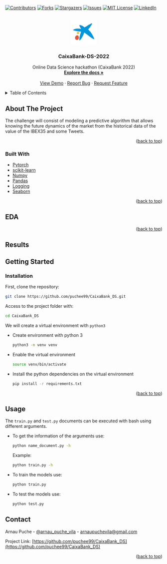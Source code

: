 <div id="top"></div>

<!-- PROJECT SHIELDS -->
<!--
*** https://www.markdownguide.org/basic-syntax/#reference-style-links
-->
[![Contributors][contributors-shield]][contributors-url]
[![Forks][forks-shield]][forks-url]
[![Stargazers][stars-shield]][stars-url]
[![Issues][issues-shield]][issues-url]
[![MIT License][license-shield]][license-url]
[![LinkedIn][linkedin-shield]][linkedin-url]



<!-- PROJECT LOGO -->
<br />
<div align="center">
  <a href="https://github.com/puchee99/CaixaBank_DS">
    <img src="images/caixabank.jpeg" alt="Logo" width="80" height="80">
  </a>

  <h3 align="center">CaixaBank-DS-2022</h3>

  <p align="center">
    Online Data Science hackathon  (CaixaBank 2022)
    <br />
    <a href="https://github.com/puchee99/CaixaBank_DS"><strong>Explore the docs »</strong></a>
    <br />
    <br />
    <a href="https://github.com/puchee99/CaixaBank_DS">View Demo</a>
    ·
    <a href="https://github.com/puchee99/CaixaBank_DS/issues">Report Bug</a>
    ·
    <a href="https://github.com/puchee99/CaixaBank_DS/issues">Request Feature</a>
  </p>
</div>



<!-- TABLE OF CONTENTS -->
<details>
  <summary>Table of Contents</summary>
  <ol>
    <li>
      <a href="#about-the-project">About The Project</a>
      <ul>
      <li><a href="#built-with">Built With</a></li>
      <li><a href="#eda">EDA</a></li>
      <li><a href="#model">Model</a></li>
      <li><a href="#results">Results</a></li>
      </ul>
    </li>
    <li>
      <a href="#getting-started">Getting Started</a>
      <ul>
        <li><a href="#installation">Installation</a></li>
      </ul>
    </li>
    <li><a href="#usage">Usage</a></li>
    <li><a href="#contact">Contact</a></li>
  </ol>
</details>


<!-- ABOUT THE PROJECT -->
## About The Project

The challenge will consist of modeling a predictive algorithm that allows knowing the future dynamics of the market from the historical data of the value of the IBEX35 and some Tweets.



<p align="right">(<a href="#top">back to top</a>)</p>

### Built With

* [Pytorch](https://pytorch.org/)
* [scikit-learn](https://scikit-learn.org/)
* [Numpy](https://numpy.org/)
* [Pandas](https://pandas.pydata.org/)
* [Logging](https://docs.python.org/3/library/logging.html)
* [Seaborn](https://seaborn.pydata.org/)

<p align="right">(<a href="#top">back to top</a>)</p>

## EDA



<p align="right">(<a href="#top">back to top</a>)</p>

## Results




<!-- GETTING STARTED -->
## Getting Started

### Installation


First, clone the repository:
   ```sh
   git clone https://github.com/puchee99/CaixaBank_DS.git
   ```
Access to the project folder with:
  ```sh
  cd CaixaBank_DS
  ```

We will create a virtual environment with `python3`
* Create environment with python 3 
    ```sh
    python3 -m venv venv
    ```
    
* Enable the virtual environment
    ```sh
    source venv/bin/activate
    ```

* Install the python dependencies on the virtual environment
    ```sh
    pip install -r requirements.txt
    ```

<p align="right">(<a href="#top">back to top</a>)</p>

## Usage
The `train.py` and `test.py` documents can be executed with bash using different arguments.

* To get the information of the arguments use:
    ```sh
    python name_document.py -h
    ```
    Example:
    ```sh
    python train.py -h
    ```
* To train the models use:
    ```sh
    python train.py
    ```
* To test the models use:
    ```sh
    python test.py
    ```

<!-- CONTACT -->
## Contact

Arnau Puche  - [@arnau_puche_vila](https://www.linkedin.com/in/arnau-puche-vila-ds/) - arnaupuchevila@gmail.com

Project Link: [https://github.com/puchee99/CaixaBank_DS](https://github.com/puchee99/CaixaBank_DS)


<p align="right">(<a href="#top">back to top</a>)</p>



<!-- MARKDOWN LINKS & IMAGES -->
<!-- https://www.markdownguide.org/basic-syntax/#reference-style-links -->
[contributors-shield]: https://img.shields.io/github/contributors/puchee99/CaixaBank_DS.svg?style=for-the-badge
[contributors-url]: https://github.com/puchee99/CaixaBank_DS/graphs/contributors
[forks-shield]: https://img.shields.io/github/forks/puchee99/CaixaBank_DS.svg?style=for-the-badge
[forks-url]: https://github.com/puchee99/CaixaBank_DS/network/members
[stars-shield]: https://img.shields.io/github/stars/puchee99/CaixaBank_DS.svg?style=for-the-badge
[stars-url]: https://github.com/puchee99/CaixaBank_DS/stargazers
[issues-shield]: https://img.shields.io/github/issues/puchee99/CaixaBank_DS.svg?style=for-the-badge
[issues-url]: https://github.com/puchee99/CaixaBank_DS/issues
[license-shield]: https://img.shields.io/github/license/puchee99/CaixaBank_DS.svg?style=for-the-badge
[license-url]: https://github.com/puchee99/CaixaBank_DS/blob/main/LICENSE.txt
[linkedin-shield]: https://img.shields.io/badge/-LinkedIn-black.svg?style=for-the-badge&logo=linkedin&colorB=555
[linkedin-url]: https://www.linkedin.com/in/arnau-puche-vila-ds/
